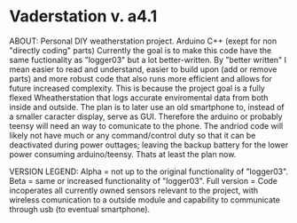 # Vaderstation v. a4.1



ABOUT:
  Personal DIY weatherstation project. Arduino C++ (exept for non "directly coding" parts)
    Currently the goal is to make this code have the same fuctionality as "logger03" but a lot better-written. By "better written"
    I mean easier to read and understand, easier to build upon (add or remove parts) and more robust code that also runs more 
    efficient and allows for future increased complexity. This is because the project goal is a fully flexed Wheatherstation that
    logs accurate enviromental data from both inside and outside. The plan is to later use an old smartphone to, instead of a 
    smaller caracter display, serve as GUI. Therefore the arduino or probably teensy will need an way to comunicate to the phone.
    The andriod code will likely not have much or any command/control duty so that it can be deactivated during power outtages;
    leaving the backup battery for the lower power consuming arduino/teensy. Thats at least the plan now.

VERSION LEGEND:
  Alpha = not up to the original functionality of "logger03".
  Beta = same or increased functionality of "logger03".
  Full version = Code incoperates all currently owned sensors relevant to the project, with wireless comunication to a outside 
  module and capability to communicate through usb (to eventual smartphone).

